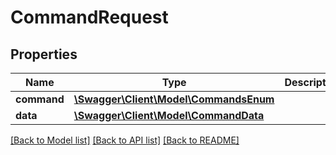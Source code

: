 # CommandRequest

## Properties
Name | Type | Description | Notes
------------ | ------------- | ------------- | -------------
**command** | [**\Swagger\Client\Model\CommandsEnum**](CommandsEnum.md) |  | 
**data** | [**\Swagger\Client\Model\CommandData**](CommandData.md) |  | [optional] 

[[Back to Model list]](../README.md#documentation-for-models) [[Back to API list]](../README.md#documentation-for-api-endpoints) [[Back to README]](../README.md)


